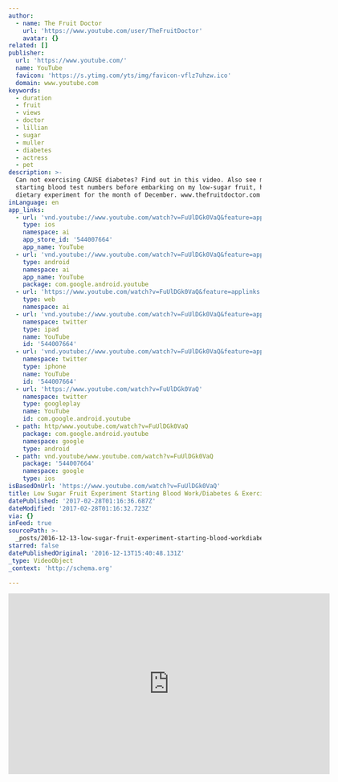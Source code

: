 ```yaml
---
author:
  - name: The Fruit Doctor
    url: 'https://www.youtube.com/user/TheFruitDoctor'
    avatar: {}
related: []
publisher:
  url: 'https://www.youtube.com/'
  name: YouTube
  favicon: 'https://s.ytimg.com/yts/img/favicon-vflz7uhzw.ico'
  domain: www.youtube.com
keywords:
  - duration
  - fruit
  - views
  - doctor
  - lillian
  - sugar
  - muller
  - diabetes
  - actress
  - pet
description: >-
  Can not exercising CAUSE diabetes? Find out in this video. Also see my
  starting blood test numbers before embarking on my low-sugar fruit, high-fat
  dietary experiment for the month of December. www.thefruitdoctor.com
inLanguage: en
app_links:
  - url: 'vnd.youtube://www.youtube.com/watch?v=FuUlDGk0VaQ&feature=applinks'
    type: ios
    namespace: ai
    app_store_id: '544007664'
    app_name: YouTube
  - url: 'vnd.youtube://www.youtube.com/watch?v=FuUlDGk0VaQ&feature=applinks'
    type: android
    namespace: ai
    app_name: YouTube
    package: com.google.android.youtube
  - url: 'https://www.youtube.com/watch?v=FuUlDGk0VaQ&feature=applinks'
    type: web
    namespace: ai
  - url: 'vnd.youtube://www.youtube.com/watch?v=FuUlDGk0VaQ&feature=applinks'
    namespace: twitter
    type: ipad
    name: YouTube
    id: '544007664'
  - url: 'vnd.youtube://www.youtube.com/watch?v=FuUlDGk0VaQ&feature=applinks'
    namespace: twitter
    type: iphone
    name: YouTube
    id: '544007664'
  - url: 'https://www.youtube.com/watch?v=FuUlDGk0VaQ'
    namespace: twitter
    type: googleplay
    name: YouTube
    id: com.google.android.youtube
  - path: http/www.youtube.com/watch?v=FuUlDGk0VaQ
    package: com.google.android.youtube
    namespace: google
    type: android
  - path: vnd.youtube/www.youtube.com/watch?v=FuUlDGk0VaQ
    package: '544007664'
    namespace: google
    type: ios
isBasedOnUrl: 'https://www.youtube.com/watch?v=FuUlDGk0VaQ'
title: Low Sugar Fruit Experiment Starting Blood Work/Diabetes & Exercise
datePublished: '2017-02-28T01:16:36.687Z'
dateModified: '2017-02-28T01:16:32.723Z'
via: {}
inFeed: true
sourcePath: >-
  _posts/2016-12-13-low-sugar-fruit-experiment-starting-blood-workdiabetes-and-ex.md
starred: false
datePublishedOriginal: '2016-12-13T15:40:48.131Z'
_type: VideoObject
_context: 'http://schema.org'

---
```

<iframe src="https://cdn.embedly.com/widgets/media.html?src=https%3A%2F%2Fwww.youtube.com%2Fembed%2FFuUlDGk0VaQ%3Ffeature%3Doembed&amp;url=http%3A%2F%2Fwww.youtube.com%2Fwatch%3Fv%3DFuUlDGk0VaQ&amp;image=https%3A%2F%2Fi.ytimg.com%2Fvi%2FFuUlDGk0VaQ%2Fhqdefault.jpg&amp;key=b7d04c9b404c499eba89ee7072e1c4f7&amp;type=text%2Fhtml&amp;schema=youtube" width="640" height="360" scrolling="no" frameborder="0" allowfullscreen="" style=""></iframe>